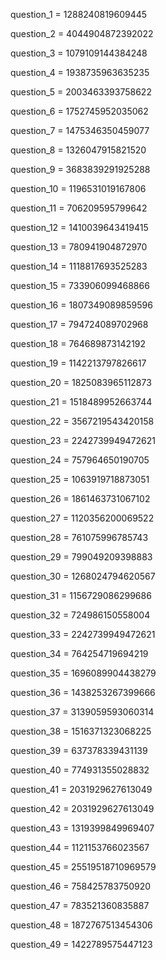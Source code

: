 question_1 = 1288240819609445

question_2 = 4044904872392022

question_3 = 1079109144384248

question_4 = 1938735963635235

question_5 = 2003463393758622

question_6 = 1752745952035062

question_7 = 1475346350459077

question_8 = 1326047915821520

question_9 = 3683839291925288

question_10 = 1196531019167806

question_11 = 706209595799642

question_12 = 1410039643419415

question_13 = 780941904872970

question_14 = 1118817693525283

question_15 = 733906099468866

question_16 = 1807349089859596

question_17 = 794724089702968

question_18 = 764689873142192

question_19 = 1142213797826617

question_20 = 1825083965112873

question_21 = 1518489952663744

question_22 = 3567219543420158

question_23 = 2242739949472621

question_24 = 757964650190705

question_25 = 1063919718873051

question_26 = 1861463731067102

question_27 = 1120356200069522

question_28 = 761075996785743

question_29 = 799049209398883

question_30 = 1268024794620567

question_31 = 1156729086299686

question_32 = 724986150558004

question_33 = 2242739949472621

question_34 = 764254719694219

question_35 = 1696089904438279

question_36 = 1438253267399666

question_37 = 3139059593060314

question_38 = 1516371323068225

question_39 = 637378339431139

question_40 = 774931355028832

question_41 = 2031929627613049

question_42 = 2031929627613049

question_43 = 1319399849969407

question_44 = 1121153766023567

question_45 = 25519518710969579

question_46 = 758425783750920

question_47 = 783521360835887

question_48 = 1872767513454306

question_49 = 1422789575447123